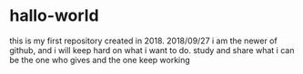 # hallo-world
this is my first repository created in 2018.
2018/09/27
i am the newer of github, and i will keep hard on what i want to do. 
study and share what i can 
be the one who gives and the one keep working
